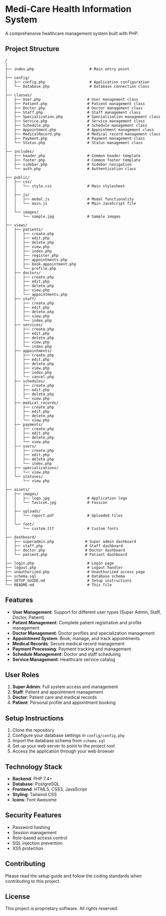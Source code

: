 # Medi-Care Health Information System

A comprehensive healthcare management system built with PHP.

## Project Structure

```
/
│
├── index.php                         # Main entry point
│
├── config/                           
│   ├── config.php                    # Application configuration
│   └── Database.php                  # Database connection class
│
├── classes/                          
│   ├── User.php                     # User management class
│   ├── Patient.php                  # Patient management class
│   ├── Doctor.php                   # Doctor management class
│   ├── Staff.php                    # Staff management class
│   ├── Specialization.php           # Specialization management class
│   ├── Service.php                  # Service management class
│   ├── Schedule.php                 # Schedule management class
│   ├── Appointment.php              # Appointment management class
│   ├── MedicalRecord.php            # Medical record management class
│   ├── Payment.php                  # Payment management class
│   └── Status.php                   # Status management class
│
├── includes/                         
│   ├── header.php                   # Common header template
│   ├── footer.php                   # Common footer template
│   ├── sidebar.php                  # Sidebar navigation
│   └── auth.php                     # Authentication class
│
├── public/                           
│   ├── css/
│   │   └── style.css                # Main stylesheet
│   │
│   ├── js/
│   │   ├── modal.js                 # Modal functionality
│   │   └── main.js                  # Main JavaScript file
│   │
│   └── images/
│       └── sample.jpg               # Sample images
│
├── views/                           
│   ├── patients/                
│   │   ├── create.php
│   │   ├── edit.php
│   │   ├── delete.php
│   │   ├── view.php
│   │   ├── index.php
│   │   ├── register.php
│   │   ├── appointments.php
│   │   ├── book-appointment.php
│   │   └── profile.php
│   ├── doctors/
│   │   ├── create.php
│   │   ├── edit.php
│   │   ├── delete.php
│   │   ├── view.php
│   │   └── appointments.php
│   ├── staff/
│   │   ├── create.php
│   │   ├── edit.php
│   │   ├── delete.php
│   │   ├── view.php
│   │   └── index.php
│   ├── services/
│   │   ├── create.php
│   │   ├── edit.php
│   │   ├── delete.php
│   │   ├── view.php
│   │   └── index.php
│   ├── appointments/
│   │   ├── create.php
│   │   ├── edit.php
│   │   ├── delete.php
│   │   ├── view.php
│   │   ├── index.php
│   │   └── cancel.php
│   ├── schedules/
│   │   ├── create.php
│   │   ├── edit.php
│   │   ├── delete.php
│   │   └── view.php
│   ├── medical_records/
│   │   ├── create.php
│   │   ├── edit.php
│   │   ├── delete.php
│   │   └── view.php
│   ├── payments/
│   │   ├── create.php
│   │   ├── edit.php
│   │   ├── delete.php
│   │   └── view.php
│   ├── users/
│   │   ├── create.php
│   │   ├── edit.php
│   │   ├── delete.php
│   │   └── index.php
│   ├── specializations/
│   │   └── view.php
│   └── statuses/
│       └── view.php
│
├── assets/                           
│   ├── images/
│   │   ├── logo.jpg                 # Application logo
│   │   └── favicon.jpg              # Favicon
│   │
│   ├── uploads/
│   │   └── report.pdf               # Uploaded files
│   │
│   └── font/
│       └── custom.ttf               # Custom fonts
│
├── dashboard/                        
│   ├── superadmin.php              # Super admin dashboard
│   ├── staff.php                   # Staff dashboard
│   ├── doctor.php                  # Doctor dashboard
│   └── patient.php                 # Patient dashboard
│
├── login.php                        # Login page
├── logout.php                       # Logout handler
├── unauthorized.php                 # Unauthorized access page
├── schema.sql                       # Database schema
├── SETUP_GUIDE.md                   # Setup instructions
└── README.md                        # This file
```

## Features

- **User Management**: Support for different user types (Super Admin, Staff, Doctor, Patient)
- **Patient Management**: Complete patient registration and profile management
- **Doctor Management**: Doctor profiles and specialization management
- **Appointment System**: Book, manage, and track appointments
- **Medical Records**: Secure medical record management
- **Payment Processing**: Payment tracking and management
- **Schedule Management**: Doctor and staff scheduling
- **Service Management**: Healthcare service catalog

## User Roles

1. **Super Admin**: Full system access and management
2. **Staff**: Patient and appointment management
3. **Doctor**: Patient care and medical records
4. **Patient**: Personal profile and appointment booking

## Setup Instructions

1. Clone the repository
2. Configure your database settings in `config/config.php`
3. Import the database schema from `schema.sql`
4. Set up your web server to point to the project root
5. Access the application through your web browser

## Technology Stack

- **Backend**: PHP 7.4+
- **Database**: PostgreSQL
- **Frontend**: HTML5, CSS3, JavaScript
- **Styling**: Tailwind CSS
- **Icons**: Font Awesome

## Security Features

- Password hashing
- Session management
- Role-based access control
- SQL injection prevention
- XSS protection

## Contributing

Please read the setup guide and follow the coding standards when contributing to this project.

## License

This project is proprietary software. All rights reserved.